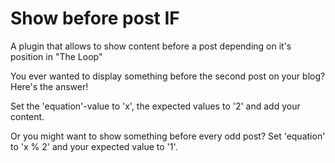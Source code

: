 # Show before post IF

A plugin that allows to show content before a post depending on it's position in
"The Loop"

You ever wanted to display something before the second post on your blog? Here's
the answer!

Set the 'equation'-value to 'x', the expected values to '2' and add your content.

Or you might want to show something before every odd post? Set 'equation' to 'x % 2'
and your expected  value to '1'.

